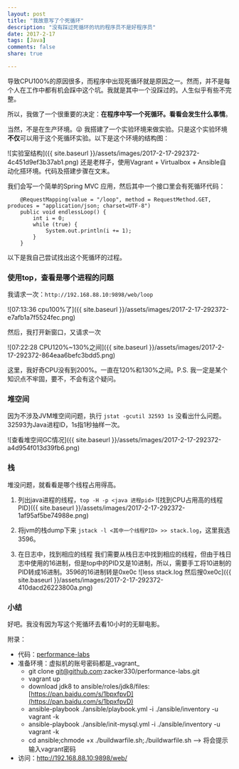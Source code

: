 ```yaml
---
layout: post
title: "我故意写了个死循环"
description: "没有踩过死循环的坑的程序员不是好程序员"
date: 2017-2-17
tags: [Java]
comments: false
share: true 

---
```

导致CPU100%的原因很多，而程序中出现死循环就是原因之一。然而，并不是每个人在工作中都有机会踩中这个坑。我就是其中一个没踩过的。人生似乎有些不完整。

所以，我做了一个很重要的决定：**在程序中写一个死循环。看看会发生什么事情**。

当然，不是在生产环境。😜 我搭建了一个实验环境来做实验。只是这个实验环境**不仅**可以用于这个死循环实验。以下是这个环境的结构图：

![实验室结构]({{ site.baseurl }}/assets/images/2017-2-17-292372-4c451d9ef3b37ab1.png)
还是老样子，使用Vagrant + Virtualbox + Ansible自动化搭环境。代码及搭建步骤在文末。

我们会写一个简单的Spring MVC 应用，然后其中一个接口里会有死循环代码：

```
    @RequestMapping(value = "/loop", method = RequestMethod.GET, produces = "application/json; charset=UTF-8")
    public void endlessLoop() {
        int i = 0;
        while (true) {
            System.out.println(i += 1);
        }
    }
```

以下是我自己尝试找出这个死循环的过程。


### 使用top，查看是哪个进程的问题

我请求一次：`http://192.168.88.10:9898/web/loop`

![07:13:36 cpu100%了]({{ site.baseurl }}/assets/images/2017-2-17-292372-e7afb1a7f5524fec.png)

然后，我打开新窗口，又请求一次


![07:22:28 CPU120%~130%之间]({{ site.baseurl }}/assets/images/2017-2-17-292372-864eaa6befc3bdd5.png)

这里，我好奇CPU没有到200%。一直在120%和130%之间。P.S. 我一定是某个知识点不牢固，要不，不会有这个疑问。

### 堆空间
因为不涉及JVM堆空间问题，执行 `jstat -gcutil 32593 1s` 没看出什么问题。32593为Java进程ID，1s指1秒抽样一次。

![查看堆空间GC情况]({{ site.baseurl }}/assets/images/2017-2-17-292372-a4d954f013d39fb6.png)

### 栈
堆没问题，就看看是哪个线程占用得高。
1. 列出java进程的线程，`top -H -p <java 进程pid>`
![找到CPU占用高的线程PID]({{ site.baseurl }}/assets/images/2017-2-17-292372-1af95af5be74988e.png)
1. 将jvm的栈dump下来
  `jstack -l <其中一个线程PID> >> stack.log`，这里我选3596。

1. 在日志中，找到相应的线程
  我们需要从栈日志中找到相应的线程，但由于栈日志中使用的16进制，但是top中的PID又是10进制，所以，需要手工将10进制的PID转成16进制。3596的16进制转是0xe0c
![less stack.log 然后搜0xe0c]({{ site.baseurl }}/assets/images/2017-2-17-292372-410dacd26223800a.png)

### 小结
好吧。我没有因为写这个死循环去看10小时的无聊电影。

附录：
* 代码：[performance-labs](https://github.com/zacker330/performance-labs)
* 准备环境：虚拟机的账号密码都是_vagrant_
  * git clone  git@github.com:zacker330/performance-labs.git
  * vagrant up
  * download jdk8 to ansible/roles/jdk8/files: [https://pan.baidu.com/s/1bpxfpvD](https://pan.baidu.com/s/1bpxfpvD)
  * ansible-playbook ./ansible/playbook.yml -i ./ansible/inventory -u vagrant -k
  * ansible-playbook ./ansible/init-mysql.yml -i ./ansible/inventory -u vagrant -k
  * cd ansible;chmode +x ./buildwarfile.sh;./buildwarfile.sh --> 将会提示输入vagrant密码
* 访问：http://192.168.88.10:9898/web/